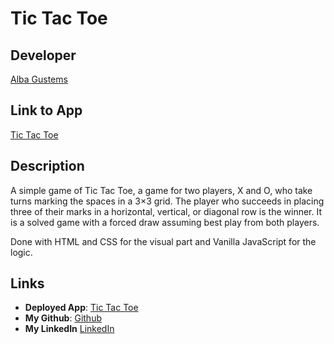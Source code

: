 # Tic Tac Toe
## Developer
[Alba Gustems](https://github.com/AGustems)

## Link to App
[Tic Tac Toe](http://www.google.com)

## Description
A simple game of Tic Tac Toe, a game for two players, X and O, who take turns marking the spaces in a 3×3 grid. The player who succeeds in placing three of their marks in a horizontal, vertical, or diagonal row is the winner. It is a solved game with a forced draw assuming best play from both players.

Done with HTML and CSS for the visual part and Vanilla JavaScript for the logic.

## Links
* **Deployed App**: [Tic Tac Toe](https://agustems.github.io/tic-tac-toe/)
* **My Github**: [Github](https://github.com/AGustems/)
* **My LinkedIn** [LinkedIn](https://www.linkedin.com/in/albagustemsolle/)
